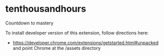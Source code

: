 tenthousandhours
================

Countdown to mastery

To install developer version of this extension, follow directions here:
  - https://developer.chrome.com/extensions/getstarted.html#unpacked
and point Chrome at the /assets directory
